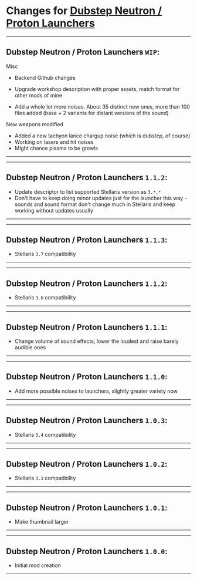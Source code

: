 # Changes for [Dubstep Neutron / Proton Launchers](https://steamcommunity.com/sharedfiles/filedetails/?id=2668584047)

---
## Dubstep Neutron / Proton Launchers `WIP`:

Misc
- Backend Github changes
- Upgrade workshop description with proper assets, match format for other mods of mine

- Add a whole lot more noises. About 35 distinct new ones, more than 100 files added (base + 2 variants for distant versions of the sound)

New weapons modified
- Added a new tachyon lance chargup noise (which is dubstep, of course)
- Working on lasers and hit noises
- Might chance plasma to be growls

---

---
## Dubstep Neutron / Proton Launchers `1.1.2`:
- Update descriptor to list supported Stellaris version as `3.*.*`
- Don't have to keep doing minor updates just for the launcher this way - sounds and sound format don't change much in Stellaris and keep working without updates usually
---

---
## Dubstep Neutron / Proton Launchers `1.1.3`:
- Stellaris `3.7` compatibility
---

---
## Dubstep Neutron / Proton Launchers `1.1.2`:
- Stellaris `3.6` compatibility
---

---
## Dubstep Neutron / Proton Launchers `1.1.1`:
- Change volume of sound effects, lower the loudest and raise barely audible ones
---

---
## Dubstep Neutron / Proton Launchers `1.1.0`:
- Add more possible noises to launchers, slightly greater variety now
---

---
## Dubstep Neutron / Proton Launchers `1.0.3`:
- Stellaris `3.4` compatibility
---

---
## Dubstep Neutron / Proton Launchers `1.0.2`:
- Stellaris `3.3` compatibility
---

---
## Dubstep Neutron / Proton Launchers `1.0.1`:
- Make thumbnail larger
---

---
## Dubstep Neutron / Proton Launchers `1.0.0`:
- Initial mod creation
---
